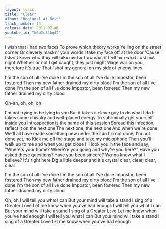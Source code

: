 ```yaml
---
layout: lyric
title: "Clear"
album: "Regional At Best"
track_number: 14
release_date: 2011-07-08
youtube_id: "k6o2c34bqdI"
---
```


I wish that I had two faces
To prove which theory works
Yelling on the street corner
Or cleverly maskin' your words
I take my face off at the door
'Cause I don't know who they will take me for
I wonder, if I tell 'em what I did last night
Whether or not I got caught, they just might
Wage war on you, therefore it's true
That I shot my general on my side of enemy lines

I'm the son of all I've done
I'm the son of all I've done
Impostor, been fostered
Then my new father drained my dirty blood
I'm the son of all I've done
I'm the son of all I've done
Impostor, been fostered
Then my new father drained my dirty blood

Oh-ah, oh, oh, oh

I'm not trying to be lying to you
But it takes a clever guy to do what I do
It takes some chivalry and well-placed energy
To subliminally get yourself inside you
Introspection is the name of this session
Spread this infection, reflect it on the next one
The next one, the next one
And when we're done
We'll all have made something new under the sun
I'm not done, I'm not done yet, no
Kick me off the stage and take my microphone
Then you'll walk up to me and when you get close
I'll look you in the face and say, "Where's your home?
Where're you going and why're you here?"
Have you asked these questions? Have you been sincere?
Wanna know what I believe? It's right here
Dig a little deeper and it's crystal clear, clear, clear, clear

I'm the son of all I've done
I'm the son of all I've done
Impostor, been fostered
Then my new father drained my dirty blood
I'm the son of all I've done
I'm the son of all I've done
Impostor, been fostered
Then my new father drained my dirty blood

Oh, oh
I will tell you what I can
But your mind will take a stand
I sing of a Greater Love
Let me know when you've had enough
I will tell you what I can
But your mind will take a stand
I sing of a Greater Love
Let me know when you've had enough
I will tell you what I can
But your mind will take a stand
I sing of a Greater Love
Let me know when you've had enough
